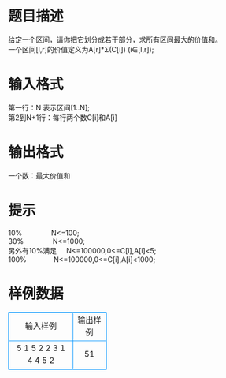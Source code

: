 # 

 
 # 题目描述 
给定一个区间，请你把它划分成若干部分，求所有区间最大的价值和。<BR>一个区间[l,r]的价值定义为A[r]*Σ(C[i])&nbsp;(i∈[l,r]); 

 
 # 输入格式 
第一行：N&nbsp;表示区间[1..N];<BR>第2到N+1行：每行两个数C[i]和A[i] 

 
 # 输出格式 
一个数：最大价值和 

 
 # 提示 
10%&nbsp;&nbsp;&nbsp;&nbsp;&nbsp;&nbsp;&nbsp;&nbsp;&nbsp;&nbsp;&nbsp;&nbsp;&nbsp;&nbsp;&nbsp;N&lt;=100;<BR>30%&nbsp;&nbsp;&nbsp;&nbsp;&nbsp;&nbsp;&nbsp;&nbsp;&nbsp;&nbsp;&nbsp;&nbsp;&nbsp;&nbsp;&nbsp;N&lt;=1000;<BR>另外有10%满足&nbsp;&nbsp;&nbsp;&nbsp;&nbsp;N&lt;=100000,0&lt;=C[i],A[i]&lt;5;<BR>100%&nbsp;&nbsp;&nbsp;&nbsp;&nbsp;&nbsp;&nbsp;&nbsp;&nbsp;&nbsp;&nbsp;&nbsp;&nbsp;&nbsp;N&lt;=100000,0&lt;=C[i],A[i]&lt;1000; 
# 样例数据
<style>
        table,table tr th, table tr td { border:1px solid #0094ff; }
        table { width: 200px; min-height: 25px; line-height: 25px; text-align: center; border-collapse: collapse;}   
    </style>
<table>
	<tr>
		<td>输入样例</td>
		<td>输出样例</td>
	</tr>
<tr><td>5
1 5
2 2
3 1
4 4
5 2</td><td>51</td></tr></table>
